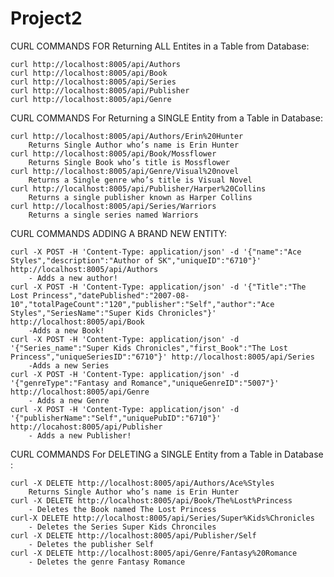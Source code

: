 # Project2
CURL COMMANDS FOR Returning ALL Entites in a Table from Database:

	curl http://localhost:8005/api/Authors
	curl http://localhost:8005/api/Book
	curl http://localhost:8005/api/Series
	curl http://localhost:8005/api/Publisher
	curl http://localhost:8005/api/Genre 

CURL COMMANDS For Returning a SINGLE Entity from a Table in Database:

	curl http://localhost:8005/api/Authors/Erin%20Hunter
		Returns Single Author who’s name is Erin Hunter
	curl http://localhost:8005/api/Book/Mossflower
		Returns Single Book who’s title is Mossflower
	curl http://localhost:8005/api/Genre/Visual%20novel
		Returns a Single genre who’s title is Visual Novel
	curl http://localhost:8005/api/Publisher/Harper%20Collins
		Returns a single publisher known as Harper Collins
	curl http://localhost:8005/api/Series/Warriors
		Returns a single series named Warriors

CURL COMMANDS ADDING A BRAND NEW ENTITY:

	curl -X POST -H 'Content-Type: application/json' -d '{"name":"Ace Styles","description":"Author of SK","uniqueID":"6710"}' http://localhost:8005/api/Authors
		- Adds a new author!
	curl -X POST -H 'Content-Type: application/json' -d '{"Title":"The Lost Princess","datePublished":"2007-08-10","totalPageCount":"120","publisher":"Self","author":"Ace Styles","SeriesName":"Super Kids Chronicles"}' http://localhost:8005/api/Book
		-Adds a new Book!
	curl -X POST -H 'Content-Type: application/json' -d '{"Series_name":"Super Kids Chronicles","first_Book":"The Lost Princess","uniqueSeriesID":"6710"}' http://localhost:8005/api/Series
		-Adds a new Series
	curl -X POST -H 'Content-Type: application/json' -d '{"genreType":"Fantasy and Romance","uniqueGenreID":"5007"}' http://localhost:8005/api/Genre
		- Adds a new Genre
	curl -X POST -H 'Content-Type: application/json' -d '{"publisherName":"Self","uniquePubID":"6710"}' http://locahost:8005/api/Publisher
		- Adds a new Publisher!

CURL COMMANDS For DELETING a SINGLE Entity from a Table in Database :

	curl -X DELETE http://localhost:8005/api/Authors/Ace%Styles
		Returns Single Author who’s name is Erin Hunter
	curl -X DELETE http://localhost:8005/api/Book/The%Lost%Princess
		- Deletes the Book named The Lost Princess
	curl-X DELETE http://localhost:8005/api/Series/Super%Kids%Chronicles
		- Deletes the Series Super Kids Chronciles
	curl -X DELETE http://localhost:8005/api/Publisher/Self
		- Deletes the publisher Self
	curl -X DELETE http://localhost:8005/api/Genre/Fantasy%20Romance
		- Deletes the genre Fantasy Romance
